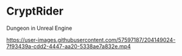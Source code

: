 # CryptRider
Dungeon in Unreal Engine

https://user-images.githubusercontent.com/57597187/204149024-7f93439a-cdd2-4447-aa20-5338ae7a832e.mp4
